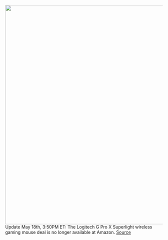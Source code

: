 <img src='https://cdn.vox-cdn.com/thumbor/94swrM7kmPvQOTiM0efohI9pqzY=/0x0:1080x720/1200x800/filters:focal(454x274:626x446)/cdn.vox-cdn.com/uploads/chorus_image/image/70883482/drop_belafonte_keycaps.0.jpg' width='700px' /><br/>
Update May 18th, 3:50PM ET: The Logitech G Pro X Superlight wireless gaming mouse deal is no longer available at Amazon.
<a href='https://www.theverge.com/good-deals/2022/5/18/23103325/drop-mechanical-keyboard-keycaps-exclusive-logitech-g-pro-superlight-apple-airpods-garmin-deal-sale'> Source <a/>